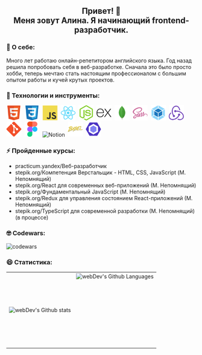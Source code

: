 <h2 align="center"><b>Привет! 👋
<br>
  Меня зовут Алина. Я начинающий frontend-разработчик.</b>  

### 🌱 О себе:
Много лет работаю онлайн-репетитором английского языка. Год назад решила попробовать себя в веб-разработке. Сначала это было просто хобби, теперь мечтаю стать настоящим профессионалом с большим опытом работы и кучей крутых проектов. 

### 🔧 Технологии и инструменты:
<div>
  <img src="https://github.com/devicons/devicon/blob/master/icons/html5/html5-original.svg" title="html5" alt="html5" width="40" height="40"/>&nbsp
  <img src="https://github.com/devicons/devicon/blob/master/icons/css3/css3-original.svg" title="css" alt="css" width="40" height="40"/>&nbsp
  <img src="https://github.com/devicons/devicon/blob/master/icons/javascript/javascript-original.svg" title="javascript" alt="javascript" width="40" height="40"/>&nbsp
  <img src="https://github.com/devicons/devicon/blob/master/icons/react/react-original.svg" title="reactjs" alt="reactjs" width="40" height="40"/>&nbsp
  <img src="https://github.com/devicons/devicon/blob/master/icons/nodejs/nodejs-original.svg" title="nodejs" alt="nodejs" width="40" height="40"/>&nbsp
  <img src="https://github.com/devicons/devicon/blob/master/icons/express/express-original.svg" title="express" alt="express" width="40" height="40"/>&nbsp
  <img src="https://github.com/devicons/devicon/blob/master/icons/mongodb/mongodb-original.svg" title="mongodb" alt="mongodb" width="40" height="40"/>&nbsp
  <img src="https://github.com/devicons/devicon/blob/master/icons/sass/sass-original.svg" title="sass/scss" alt="sass/scss" width="40" height="40"/>&nbsp;
  <img src="https://github.com/devicons/devicon/blob/master/icons/webpack/webpack-original.svg" title="webpack" alt="webpack" width="40" height="40"/>&nbsp;
  <img src="https://github.com/devicons/devicon/blob/master/icons/redux/redux-original.svg" title="redux" alt="redux" width="40" height="40"/>&nbsp;
  <img src="https://github.com/devicons/devicon/blob/master/icons/git/git-original.svg" title="git" alt="git" width="40" height="40"/>&nbsp
  <img src="https://github.com/devicons/devicon/blob/master/icons/figma/figma-original.svg" title="figma" alt="figma" width="40" height="40"/>&nbsp;
  <img src="https://upload.wikimedia.org/wikipedia/commons/e/e9/Notion-logo.svg" title="Notion" alt="Notion" width="40" height="40"/>&nbsp;
  <img src="https://github.com/devicons/devicon/blob/master/icons/babel/babel-original.svg" title="babel" alt="babel" width="40" height="40"/>&nbsp;
  <img src="https://github.com/devicons/devicon/blob/master/icons/eslint/eslint-original.svg" title="eslint" alt="eslint" width="40" height="40"/>&nbsp;
</div>

### ⚡ Пройденные курсы:
- practicum.yandex/Веб-разработчик
- stepik.org/Компетенция Верстальщик - HTML, CSS, JavaScript (М. Непомнящий)
- stepik.org/React для современных веб-приложений (М. Непомнящий)
- stepik.org/Фундаментальный JavaScript (М. Непомнящий)
- stepik.org/Redux для управления состоянием React-приложений (М. Непомнящий)
- stepik.org/TypeScript для современной разработки (М. Непомнящий) (в процессе)

### 🤓 Codewars:

![codewars](https://www.codewars.com/users/martynenkoAl/badges/large)

### 😄 Статистика:

<table>
  <tr>
    <td>
      <img align="left" src="http://github-readme-streak-stats.herokuapp.com?user=martynenkoAl&theme=dark&background=000000" alt="webDev's Github stats" />
    </td>
    <td>
      <img height="195px" align="right" alt="webDev's Github Languages" src="https://github-readme-stats-sigma-five.vercel.app/api/top-langs/?username=martynenkoAl&layout=compact&theme=vision-friendly-dark" />
    </td>
  </tr>
</table>

